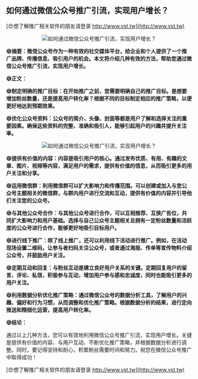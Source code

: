 ## **如何通过微信公众号推广引流，实现用户增长？**

[😍想了解推广相关软件的朋友请登录 http://www.vst.tw](http://www.vst.tw)

 <center><img src="https://vst.tw/MP4/tuiguang/png/1.png" alt="如何通过微信公众号推广引流，实现用户增长？"></center>

**😄摘要：微信公众号作为一种有效的社交媒体平台，给企业和个人提供了一个推广品牌、传播信息、吸引用户的机会。本文将介绍几种有效的方法，帮助您通过微信公众号推广引流，实现用户增长。**

**😄正文：**

**😄制定明确的推广目标：在开始推广之前，您需要明确自己的推广目标。是想要增加粉丝数量，还是提高用户转化率？根据不同的目标制定相应的推广策略，以便更好地达到预期效果。**

**😄优化公众号资料：公众号的简介、头像、封面等都是用户了解和选择关注的重要因素。确保这些资料的完整、准确和吸引人，能够引起用户的兴趣并提升关注率。**

 <center><img src="https://vst.tw/MP4/tuiguang/png/8.png" alt="如何通过微信公众号推广引流，实现用户增长？"></center>

**😄提供有价值的内容：内容是吸引用户的核心。通过发布优质、有用、有趣的文章、图片、视频等内容，满足用户的需求，提供有价值的信息，从而吸引更多的用户关注和分享。**

**😄运用微信群：利用微信群可以扩大影响力和传播范围。可以创建或加入与您公众号主题相关的微信群，与群内用户进行交流和互动，提供有价值的内容并引导他们关注您的公众号。**

**😄与其他公众号合作：与其他公众号进行合作，可以互相推荐、互换广告位，共同扩大影响力和用户基础。选择与自己公众号主题相关且拥有一定粉丝数量和活跃度的公众号进行合作，能够更好地吸引目标用户。**

**😄进行线下推广：除了线上推广，还可以利用线下活动进行推广。例如，在活动现场设置二维码，让参与者扫码关注公众号，或者通过海报、传单等宣传物料介绍公众号，并鼓励用户关注。**

**😄定期互动和回复：与粉丝互动是建立良好用户关系的关键。定期回复用户的留言、评论、私信，积极参与互动，增加用户参与感和忠诚度，同时也能吸引更多的用户关注。**

**😄利用数据分析优化推广策略：通过微信公众号的数据分析工具，了解用户的兴趣、偏好和行为习惯，从而调整和优化推广策略。根据数据分析的结果，进行定向推送和精细化运营，提高用户转化率。**

**😄结论：**

通过以上几种方法，您可以有效地利用微信公众号推广引流，实现用户增长。关键是提供有价值的内容、与用户互动、不断优化推广策略，并根据数据分析进行调整。同时，要记得坚持和耐心，积累粉丝需要时间和努力。祝您在微信公众号推广中取得成功！

[😍想了解推广相关软件的朋友请登录 http://www.vst.tw](http://www.vst.tw)



